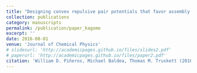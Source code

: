 ```yaml
---
title: "Designing convex repulsive pair potentials that favor assembly of kagome and snub square lattices"
collection: publications
category: manuscripts
permalink: /publication/paper_kagome
excerpt: ''
date: 2016-08-01
venue: 'Journal of Chemical Physics'
# slidesurl: 'http://academicpages.github.io/files/slides2.pdf'
# paperurl: 'http://academicpages.github.io/files/paper2.pdf'
citation: 'William D. Piñeros, Michael Baldea, Thomas M. Truskett (2016). &quot; Designing convex repulsive pair potentials that favor assembly of kagome and snub square lattices &quot; <i>Journal of Chemical Physics</i>'
---
```

